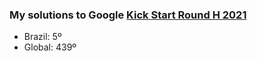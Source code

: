 ### My solutions to Google [Kick Start Round H 2021](https://codingcompetitions.withgoogle.com/kickstart/round/0000000000435914)

<ul>
<li> Brazil: 5º   </li>
<li> Global: 439º </li>
</ul>